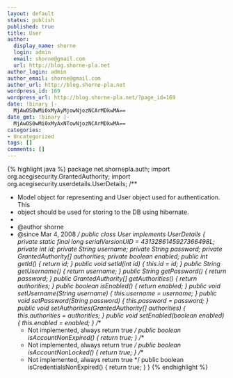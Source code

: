 ```yaml
---
layout: default
status: publish
published: true
title: User
author:
  display_name: shorne
  login: admin
  email: shorne@gmail.com
  url: http://blog.shorne-pla.net
author_login: admin
author_email: shorne@gmail.com
author_url: http://blog.shorne-pla.net
wordpress_id: 169
wordpress_url: http://blog.shorne-pla.net/?page_id=169
date: !binary |-
  MjAwOS0wMi0xMyAyMjowNjozNCArMDkwMA==
date_gmt: !binary |-
  MjAwOS0wMi0xMyAxNTowNjozNCArMDkwMA==
categories:
- Uncategorized
tags: []
comments: []
---
```

{% highlight java %}
package net.shornepla.auth;
import org.acegisecurity.GrantedAuthority;
import org.acegisecurity.userdetails.UserDetails;
/**
 * Model object for representing and User object used for authentication. This
 * object should be used for storing to the DB using hibernate.
 *
 * @author shorne
 * @since Mar 4, 2008
 */
public class User implements UserDetails {
    private static final long serialVersionUID = 4313286145927366498L;
    private int id;
    private String username;
    private String password;
    private GrantedAuthority[] authorities;
    private boolean enabled;
    public int getId() {
        return id;
    }
    public void setId(int id) {
        this.id = id;
    }
    public String getUsername() {
        return username;
    }
    public String getPassword() {
        return password;
    }
    public GrantedAuthority[] getAuthorities() {
        return authorities;
    }
    public boolean isEnabled() {
        return enabled;
    }
    public void setUsername(String username) {
        this.username = username;
    }
    public void setPassword(String password) {
        this.password = password;
    }
    public void setAuthorities(GrantedAuthority[] authorities) {
        this.authorities = authorities;
    }
    public void setEnabled(boolean enabled) {
        this.enabled = enabled;
    }
    /**
     * Not implemented, always return true
     */
    public boolean isAccountNonExpired() {
        return true;
    }
    /**
     * Not implemented, always return true
     */
    public boolean isAccountNonLocked() {
        return true;
    }
    /**
     * Not implemented, always return true
     */
    public boolean isCredentialsNonExpired() {
        return true;
    }
}
{% endhighlight %}
